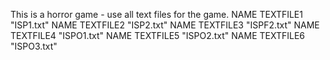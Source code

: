 This is a horror game - use all text files for the game.
NAME TEXTFILE1 "ISP1.txt"
NAME TEXTFILE2 "ISP2.txt"
NAME TEXTFILE3 "ISPF2.txt"
NAME TEXTFILE4 "ISPO1.txt"
NAME TEXTFILE5 "ISPO2.txt"
NAME TEXTFILE6 "ISPO3.txt"
